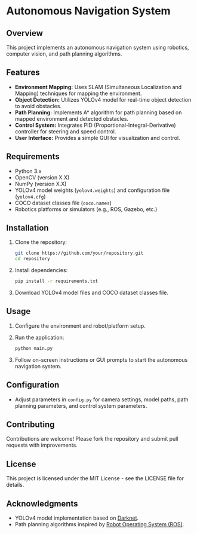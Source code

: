 
# Autonomous Navigation System

## Overview

This project implements an autonomous navigation system using robotics, computer vision, and path planning algorithms.

## Features

- **Environment Mapping:** Uses SLAM (Simultaneous Localization and Mapping) techniques for mapping the environment.
- **Object Detection:** Utilizes YOLOv4 model for real-time object detection to avoid obstacles.
- **Path Planning:** Implements A* algorithm for path planning based on mapped environment and detected obstacles.
- **Control System:** Integrates PID (Proportional-Integral-Derivative) controller for steering and speed control.
- **User Interface:** Provides a simple GUI for visualization and control.

## Requirements

- Python 3.x
- OpenCV (version X.X)
- NumPy (version X.X)
- YOLOv4 model weights (`yolov4.weights`) and configuration file (`yolov4.cfg`)
- COCO dataset classes file (`coco.names`)
- Robotics platforms or simulators (e.g., ROS, Gazebo, etc.)

## Installation

1. Clone the repository:

   ```bash
   git clone https://github.com/your/repository.git
   cd repository
   ```

2. Install dependencies:

   ```bash
   pip install -r requirements.txt
   ```

3. Download YOLOv4 model files and COCO dataset classes file.

## Usage

1. Configure the environment and robot/platform setup.
2. Run the application:

   ```bash
   python main.py
   ```

3. Follow on-screen instructions or GUI prompts to start the autonomous navigation system.

## Configuration

- Adjust parameters in `config.py` for camera settings, model paths, path planning parameters, and control system parameters.

## Contributing

Contributions are welcome! Please fork the repository and submit pull requests with improvements.

## License

This project is licensed under the MIT License - see the LICENSE file for details.

## Acknowledgments

- YOLOv4 model implementation based on [Darknet](https://github.com/AlexeyAB/darknet).
- Path planning algorithms inspired by [Robot Operating System (ROS)](https://www.ros.org/).


